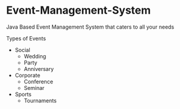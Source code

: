 # Event-Management-System
Java Based Event Management System that caters to all your needs


Types of Events

-   Social
    - Wedding
    - Party
    - Anniversary
-   Corporate
    - Conference
    - Seminar
-   Sports
    - Tournaments
